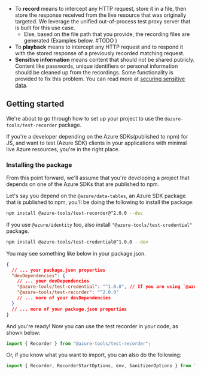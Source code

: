 
- To **record** means to intercept any HTTP request, store it in a file, then store the response received from the live resource that was originally targeted. We leverage the unified out-of-process test proxy server that is built for this use case.
  - Else, based on the file path that you provide, the recording files are generated (Examples below. #TODO )
- To **playback** means to intercept any HTTP request and to respond it with the stored response of a previously recorded matching request.
- **Sensitive information** means content that should not be shared publicly. Content like passwords, unique identifiers or personal information should be cleaned up from the recordings. Some functionality is provided to fix this problem. You can read more at [securing sensitive data](#securing-sensitive-data).


## Getting started

We're about to go through how to set up your project to use the `@azure-tools/test-recorder` package.

If you're a developer depending on the Azure SDKs(published to npm) for JS, and want to test (Azure SDK) clients in your applications with minimal live Azure resources, you're in the right place.

### Installing the package

From this point forward, we'll assume that you're developing a project that depends on one of the Azure SDKs that are published to npm. 

Let's say you depend on the `@azure/data-tables`, an Azure SDK package that is published to npm, you'll be doing the following to install the package:

```bash
npm install @azure-tools/test-recorder@^2.0.0 --dev
```

If you use `@azure/identity` too, also install `"@azure-tools/test-credential"` package.

```bash
npm install @azure-tools/test-credential@^1.0.0 --dev
```

You may see something like below in your package.json.

```json
{
  // ... your package.json properties
  "devDependencies": {
    // ... your devDependencies
    "@azure-tools/test-credential": "^1.0.0", // If you are using `@azure/identity` in your tests
    "@azure-tools/test-recorder": "^2.0.0"
    // ... more of your devDependencies
  }
  // ... more of your package.json properties
}
```

And you're ready! Now you can use the test recorder in your code, as shown below:

```typescript
import { Recorder } from "@azure-tools/test-recorder";
```

Or, if you know what you want to import, you can also do the following:

```typescript
import { Recorder, RecorderStartOptions, env, SanitizerOptions } from "@azure-tools/test-recorder";
```


